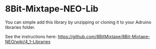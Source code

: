 # 8Bit-Mixtape-NEO-Lib

You can simple add this library by unzipping or cloning it to your Adruino libraries folder.

See the instructions here: https://github.com/8BitMixtape/8Bit-Mixtape-NEO/wiki/4_1-Libraries
